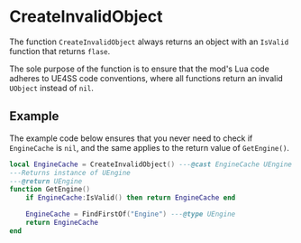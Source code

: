 # CreateInvalidObject

The function `CreateInvalidObject` always returns an object with an `IsValid` function that returns `flase`.

The sole purpose of the function is to ensure that the mod's Lua code adheres to UE4SS code conventions, where all functions return an invalid `UObject` instead of `nil`.

## Example
The example code below ensures that you never need to check if `EngineCache` is `nil`, and the same applies to the return value of `GetEngine()`.
```lua
local EngineCache = CreateInvalidObject() ---@cast EngineCache UEngine
---Returns instance of UEngine
---@return UEngine
function GetEngine()
    if EngineCache:IsValid() then return EngineCache end

    EngineCache = FindFirstOf("Engine") ---@type UEngine
    return EngineCache
end

```